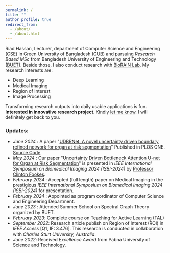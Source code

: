 ```yaml
---
permalink: /
title: ""
author_profile: true
redirect_from: 
  - /about/
  - /about.html
---
```

Riad Hassan, Lecturer, department of Computer Science and Engineering (CSE) in Green University of Bangladesh ([GUB](https://green.edu.bd/faculty-profile/dept-of-cse/md-riad-hassan/)) and pursuing *Research Based MSc* from Bangladesh University of Engineering and Technology ([BUET](https://www.buet.ac.bd/)). Beside those, I also conduct research with [BioRAIN Lab](https://biorainlab.net/author/riad-hassan/). My research interests are:
* Deep Learning
* Medical Imaging
* Region of Interest
* Image Processing

Transforming research outputs into daily usable applications is fun. **Interested in innovative research project**. Kindly [let me know](mailto:riad_hassan@outlook.com). I will definitely get back to you.

### Updates:
- _June 2024_ : A paper "[UDBRNet: A novel uncertainty driven boundary refined network for organ at risk segmentation](https://doi.org/10.1371/journal.pone.0304771)" Published in PLOS ONE. [Source Code](https://github.com/riadhassan/UDBRNet)
- _May 2024_ : Our paper "[Uncertainty Driven Bottleneck Attention U-net for Organ at Risk Segmentation](https://arxiv.org/abs/2303.10796)" is presented in *IEEE International Symposium on Biomedical Imaging 2024 (ISBI-2024)* by [Professor Clinton Fookes](https://www.qut.edu.au/about/our-people/academic-profiles/c.fookes).
- _February 2024_ : Accepted (full length) paper on Medical Imaging in the prestigious *IEEE International Symposium on Biomedical Imaging 2024 (ISBI-2024)* for presentation.
- _February 2024_ : Appointed as program cordinator of Computer Science and Engineering Department.
- _June 2023_ : Attended Summer School on Spectral Graph Theory organized by BUET.
- _February 2023_: Complete course on Teaching for Active Learning (TAL)
- _September 2022_: Research article publish on Region of Interest (ROI) in *IEEE Access* [Q1, IF: 3.476]. This research is conducted in collaboration with *Charles Sturt University, Australia*.
- _June 2022_: Received *Excellence Award* from Pabna University of Science and Technology.
